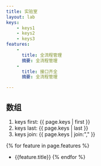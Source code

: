 ```yaml
---
title: 实验室
layout: lab
keys:
    - keys1
    - keys2
    - keys3
features:
    - 
      title: 全流程管理
      摘要: 全流程管理
    - 
      title: 接口齐全
      摘要: 全流程管理

---
```

## 数组

1. keys first: {{ page.keys | first }}
1. keys last: {{ page.keys | last }}
1. keys join: {{ page.keys | join:"," }}

{% for feature in page.features %}

* {{feature.title}}
{% endfor %}
